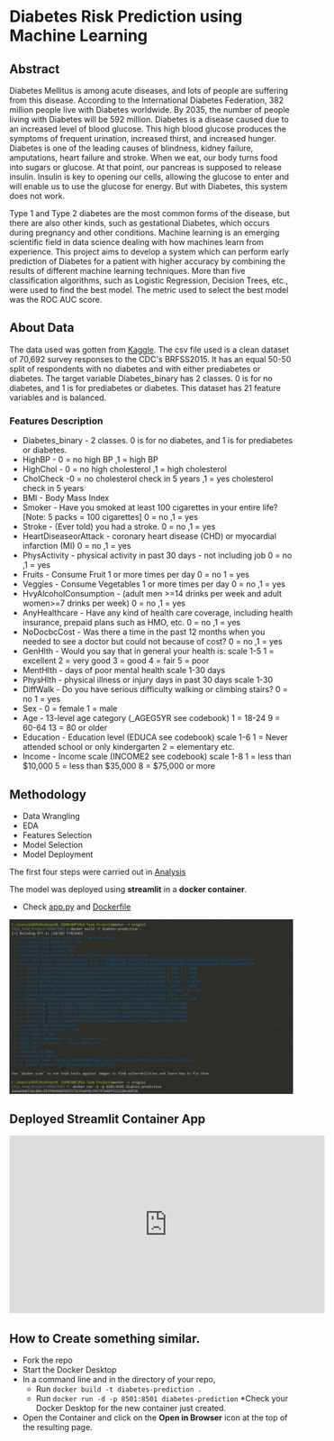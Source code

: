 # Diabetes Risk Prediction using Machine Learning

## **Abstract**
Diabetes Mellitus is among acute diseases, and lots of people are suffering from this disease. According to the International Diabetes Federation, 382 million people live with Diabetes worldwide. By 2035, the number of people living with Diabetes will be 592 million. Diabetes is a disease caused due to an increased level of blood glucose. This high blood glucose produces the symptoms of frequent urination, increased thirst, and increased hunger. Diabetes is one of the leading causes of blindness, kidney failure, amputations, heart failure and stroke. When we eat, our body turns food into sugars or glucose. At that point, our pancreas is supposed to release insulin. Insulin is key to opening our cells, allowing the glucose to enter and will enable us to use the glucose for energy. But with Diabetes, this system does not work.

Type 1 and Type 2 diabetes are the most common forms of the disease, but there are also other kinds, such as gestational Diabetes, which occurs during pregnancy and other conditions. Machine learning is an emerging scientific field in data science dealing with how machines learn from experience. This project aims to develop a system which can perform early prediction of Diabetes for a patient with higher accuracy by combining the results of different machine learning techniques. More than five classification algorithms, such as Logistic Regression, Decision Trees, etc., were used to find the best model. The metric used to select the best model was the ROC AUC score.


## **About Data**

 The data used was gotten from [Kaggle](https://www.kaggle.com/datasets/alexteboul/diabetes-health-indicators-dataset?select=diabetes_binary_5050split_health_indicators_BRFSS2015.csv). The csv file used is a clean dataset of 70,692 survey responses to the CDC's BRFSS2015. It has an equal 50-50 split of respondents with no diabetes and with either prediabetes or diabetes. The target variable Diabetes_binary has 2 classes. 0 is for no diabetes, and 1 is for prediabetes or diabetes. This dataset has 21 feature variables and is balanced.

 ### **Features Description**
 * Diabetes_binary - 2 classes. 0 is for no diabetes, and 1 is for prediabetes or diabetes.
 * HighBP - 0 = no high BP ,1 = high BP
 * HighChol - 0 = no high cholesterol ,1 = high cholesterol
 * CholCheck -0 = no cholesterol check in 5 years ,1 = yes cholesterol check in 5 years
 * BMI - Body Mass Index
 * Smoker - Have you smoked at least 100 cigarettes in your entire life? [Note: 5 packs = 100 cigarettes] 0 = no ,1 = yes
 * Stroke - (Ever told) you had a stroke. 0 = no ,1 = yes
 * HeartDiseaseorAttack - coronary heart disease (CHD) or myocardial infarction (MI) 0 = no ,1 = yes
* PhysActivity - physical activity in past 30 days - not including job 0 = no ,1 = yes
* Fruits - Consume Fruit 1 or more times per day 0 = no 1 = yes
* Veggies - Consume Vegetables 1 or more times per day 0 = no ,1 = yes
* HvyAlcoholConsumption - (adult men >=14 drinks per week and adult women>=7 drinks per week) 0 = no ,1 = yes
* AnyHealthcare - Have any kind of health care coverage, including health insurance, prepaid plans such as HMO, etc. 0 = no ,1 = yes
* NoDocbcCost - Was there a time in the past 12 months when you needed to see a doctor but could not because of cost? 0 = no ,1 = yes
* GenHlth - Would you say that in general your health is: scale 1-5 1 = excellent 2 = very good 3 = good 4 = fair 5 = poor
* MentHlth - days of poor mental health scale 1-30 days
* PhysHlth - physical illness or injury days in past 30 days scale 1-30
* DiffWalk - Do you have serious difficulty walking or climbing stairs? 0 = no 1 = yes
* Sex - 0 = female 1 = male
* Age - 13-level age category (_AGEG5YR see codebook) 1 = 18-24 9 = 60-64 13 = 80 or older
* Education - Education level (EDUCA see codebook) scale 1-6 1 = Never attended school or only kindergarten 2 = elementary etc.
* Income - Income scale (INCOME2 see codebook) scale 1-8 1 = less than $10,000 5 = less than $35,000 8 = $75,000 or more


## Methodology 

* Data Wrangling
* EDA
* Features Selection
* Model Selection
* Model Deployment

The first four steps were carried out in [Analysis](Analysis.ipynb)


The model was deployed using **streamlit** in a **docker container**. 

* Check [app.py](app.py) and [Dockerfile](Dockerfile)

![img](docker_build.jpg)

## Deployed Streamlit Container App 

<iframe width="560" height="315" src="https://www.youtube.com/embed/ppc7TC0dhk0" title="YouTube video player" frameborder="0" allow="accelerometer; autoplay; clipboard-write; encrypted-media; gyroscope; picture-in-picture" allowfullscreen></iframe>

## How to Create something similar.

* Fork the repo
* Start the Docker Desktop
* In a command line and in the directory of your repo,
    * Run `docker build -t diabetes-prediction . `
    * Run `docker run -d -p 8501:8501 diabetes-prediction`
*Check your Docker Desktop for the new container just created.
* Open the Container and click on the **Open in Browser** icon at the top of the resulting page. 
